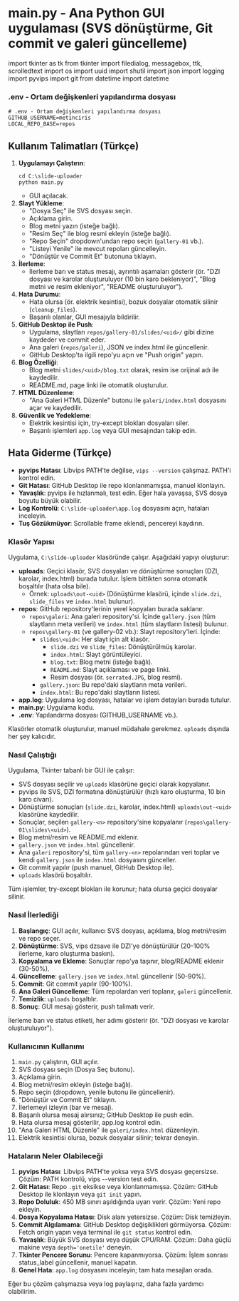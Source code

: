 # main.py - Ana Python GUI uygulaması (SVS dönüştürme, Git commit ve galeri güncelleme)
import tkinter as tk
from tkinter import filedialog, messagebox, ttk, scrolledtext
import os
import uuid
import shutil
import json
import logging
import pyvips
import git
from datetime import datetime

### .env - Ortam değişkenleri yapılandırma dosyası
```
# .env - Ortam değişkenleri yapılandırma dosyası
GITHUB_USERNAME=metinciris
LOCAL_REPO_BASE=repos
```

## Kullanım Talimatları (Türkçe)
1. **Uygulamayı Çalıştırın**:
   ```
   cd C:\slide-uploader
   python main.py
   ```
   - GUI açılacak.
2. **Slayt Yükleme**:
   - "Dosya Seç" ile SVS dosyası seçin.
   - Açıklama girin.
   - Blog metni yazın (isteğe bağlı).
   - "Resim Seç" ile blog resmi ekleyin (isteğe bağlı).
   - "Repo Seçin" dropdown'undan repo seçin (`gallery-01` vb.).
   - "Listeyi Yenile" ile mevcut repoları güncelleyin.
   - "Dönüştür ve Commit Et" butonuna tıklayın.
3. **İlerleme**:
   - İlerleme barı ve status mesajı, ayrıntılı aşamaları gösterir (ör. "DZI dosyası ve karolar oluşturuluyor (10 bin karo bekleniyor)", "Blog metni ve resim ekleniyor", "README oluşturuluyor").
4. **Hata Durumu**:
   - Hata olursa (ör. elektrik kesintisi), bozuk dosyalar otomatik silinir (`cleanup_files`).
   - Başarılı olanlar, GUI mesajıyla bildirilir.
5. **GitHub Desktop ile Push**:
   - Uygulama, slaytları `repos/gallery-01/slides/<uid>/` gibi dizine kaydeder ve commit eder.
   - Ana galeri (`repos/galeri`), JSON ve index.html ile güncellenir.
   - GitHub Desktop'ta ilgili repo'yu açın ve "Push origin" yapın.
6. **Blog Özelliği**:
   - Blog metni `slides/<uid>/blog.txt` olarak, resim ise orijinal adı ile kaydedilir.
   - README.md, page linki ile otomatik oluşturulur.
7. **HTML Düzenleme**:
   - "Ana Galeri HTML Düzenle" butonu ile `galeri/index.html` dosyasını açar ve kaydedilir.
8. **Güvenlik ve Yedekleme**:
   - Elektrik kesintisi için, try-except blokları dosyaları siler.
   - Başarılı işlemleri `app.log` veya GUI mesajından takip edin.

## Hata Giderme (Türkçe)
- **pyvips Hatası**: Libvips PATH'te değilse, `vips --version` çalışmaz. PATH'i kontrol edin.
- **Git Hatası**: GitHub Desktop ile repo klonlanmamışsa, manuel klonlayın.
- **Yavaşlık**: pyvips ile hızlanmalı, test edin. Eğer hala yavaşsa, SVS dosya boyutu büyük olabilir.
- **Log Kontrolü**: `C:\slide-uploader\app.log` dosyasını açın, hataları inceleyin.
- **Tuş Gözükmüyor**: Scrollable frame eklendi, pencereyi kaydırın.

### Klasör Yapısı
Uygulama, `C:\slide-uploader` klasöründe çalışır. Aşağıdaki yapıyı oluşturur:

- **uploads**: Geçici klasör, SVS dosyaları ve dönüştürme sonuçları (DZI, karolar, index.html) burada tutulur. İşlem bittikten sonra otomatik boşaltılır (hata olsa bile).
  - Örnek: `uploads\out-<uid>` (Dönüştürme klasörü, içinde `slide.dzi`, `slide_files` ve `index.html` bulunur).
- **repos**: GitHub repository'lerinin yerel kopyaları burada saklanır.
  - `repos\galeri`: Ana galeri repository'si. İçinde `gallery.json` (tüm slaytların meta verileri) ve `index.html` (tüm slaytların listesi) bulunur.
  - `repos\gallery-01` (ve gallery-02 vb.): Slayt repository'leri. İçinde:
    - `slides\<uid>`: Her slayt için alt klasör.
      - `slide.dzi` ve `slide_files`: Dönüştürülmüş karolar.
      - `index.html`: Slayt görüntüleyici.
      - `blog.txt`: Blog metni (isteğe bağlı).
      - `README.md`: Slayt açıklaması ve page linki.
      - Resim dosyası (ör. `serrated.JPG`, blog resmi).
    - `gallery.json`: Bu repo'daki slaytların meta verileri.
    - `index.html`: Bu repo'daki slaytların listesi.
- **app.log**: Uygulama log dosyası, hatalar ve işlem detayları burada tutulur.
- **main.py**: Uygulama kodu.
- **.env**: Yapılandırma dosyası (GITHUB_USERNAME vb.).

Klasörler otomatik oluşturulur, manuel müdahale gerekmez. `uploads` dışında her şey kalıcıdır.

### Nasıl Çalıştığı
Uygulama, Tkinter tabanlı bir GUI ile çalışır:
- SVS dosyası seçilir ve `uploads` klasörüne geçici olarak kopyalanır.
- pyvips ile SVS, DZI formatına dönüştürülür (hızlı karo oluşturma, 10 bin karo civarı).
- Dönüştürme sonuçları (`slide.dzi`, karolar, index.html) `uploads\out-<uid>` klasörüne kaydedilir.
- Sonuçlar, seçilen `gallery-<n>` repository'sine kopyalanır (`repos\gallery-01\slides\<uid>`).
- Blog metni/resim ve README.md eklenir.
- `gallery.json` ve `index.html` güncellenir.
- Ana `galeri` repository'si, tüm `gallery-<n>` repolarından veri toplar ve kendi `gallery.json` ile `index.html` dosyasını günceller.
- Git commit yapılır (push manuel, GitHub Desktop ile).
- `uploads` klasörü boşaltılır.

Tüm işlemler, try-except blokları ile korunur; hata olursa geçici dosyalar silinir.

### Nasıl İlerlediği
1. **Başlangıç**: GUI açılır, kullanıcı SVS dosyası, açıklama, blog metni/resim ve repo seçer.
2. **Dönüştürme**: SVS, vips dzsave ile DZI'ye dönüştürülür (20-100% ilerleme, karo oluşturma baskın).
3. **Kopyalama ve Ekleme**: Sonuçlar repo'ya taşınır, blog/README eklenir (30-50%).
4. **Güncelleme**: `gallery.json` ve `index.html` güncellenir (50-90%).
5. **Commit**: Git commit yapılır (90-100%).
6. **Ana Galeri Güncelleme**: Tüm repolardan veri toplanır, `galeri` güncellenir.
7. **Temizlik**: `uploads` boşaltılır.
8. **Sonuç**: GUI mesajı gösterir, push talimatı verir.

İlerleme barı ve status etiketi, her adımı gösterir (ör. "DZI dosyası ve karolar oluşturuluyor").

### Kullanıcının Kullanımı
1. `main.py` çalıştırın, GUI açılır.
2. SVS dosyası seçin (Dosya Seç butonu).
3. Açıklama girin.
4. Blog metni/resim ekleyin (isteğe bağlı).
5. Repo seçin (dropdown, yenile butonu ile güncellenir).
6. "Dönüştür ve Commit Et" tıklayın.
7. İlerlemeyi izleyin (bar ve mesaj).
8. Başarılı olursa mesaj alırsınız; GitHub Desktop ile push edin.
9. Hata olursa mesaj gösterilir, app.log kontrol edin.
10. "Ana Galeri HTML Düzenle" ile `galeri/index.html` düzenleyin.
11. Elektrik kesintisi olursa, bozuk dosyalar silinir; tekrar deneyin.

### Hataların Neler Olabileceği
1. **pyvips Hatası**: Libvips PATH'te yoksa veya SVS dosyası geçersizse. Çözüm: PATH kontrolü, vips --version test edin.
2. **Git Hatası**: Repo `.git` eksikse veya klonlanmamışsa. Çözüm: GitHub Desktop ile klonlayın veya `git init` yapın.
3. **Repo Doluluk**: 450 MB sınırı aşıldığında uyarı verir. Çözüm: Yeni repo ekleyin.
4. **Dosya Kopyalama Hatası**: Disk alanı yetersizse. Çözüm: Disk temizleyin.
5. **Commit Algılamama**: GitHub Desktop değişiklikleri görmüyorsa. Çözüm: Fetch origin yapın veya terminal ile `git status` kontrol edin.
6. **Yavaşlık**: Büyük SVS dosyası veya düşük CPU/RAM. Çözüm: Daha güçlü makine veya `depth='onetile'` deneyin.
7. **Tkinter Pencere Sorunu**: Pencere kapanmıyorsa. Çözüm: İşlem sonrası status_label güncellenir, manuel kapatın.
8. **Genel Hata**: `app.log` dosyasını inceleyin; tam hata mesajları orada.

Eğer bu çözüm çalışmazsa veya log paylaşırız, daha fazla yardımcı olabilirim.
